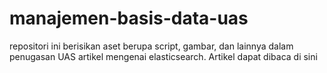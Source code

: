 # manajemen-basis-data-uas
repositori ini berisikan aset berupa script, gambar, dan lainnya dalam penugasan UAS artikel mengenai elasticsearch. Artikel dapat dibaca di sini
